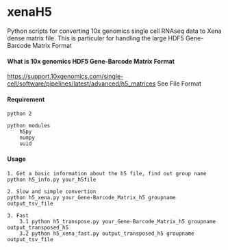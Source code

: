 # xenaH5
Python scripts for converting 10x genomics single cell RNAseq data to Xena dense matrix file.  This is particular for handling the large HDF5 Gene-Barcode Matrix Format


#### What is 10x genomics HDF5 Gene-Barcode Matrix Format

https://support.10xgenomics.com/single-cell/software/pipelines/latest/advanced/h5_matrices
See File Format


#### Requirement
    python 2

    python modules
        h5py
        numpy
        uuid


#### Usage

    1. Get a basic information about the h5 file, find out group name
    python h5_info.py your_h5file

    2. Slow and simple convertion
    python h5_xena.py your_Gene-Barcode_Matrix_h5 groupname output_tsv_file

    3. Fast
        3.1 python h5_transpose.py your_Gene-Barcode_Matrix_h5 groupname output_transposed_h5
        3.2 python h5_xena_fast.py output_transposed_h5 groupname output_tsv_file

